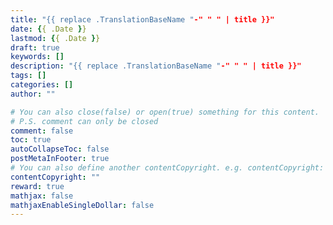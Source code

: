```yaml
---
title: "{{ replace .TranslationBaseName "-" " " | title }}"
date: {{ .Date }}
lastmod: {{ .Date }}
draft: true
keywords: []
description: "{{ replace .TranslationBaseName "-" " " | title }}"
tags: []
categories: []
author: ""

# You can also close(false) or open(true) something for this content.
# P.S. comment can only be closed
comment: false
toc: true
autoCollapseToc: false
postMetaInFooter: true
# You can also define another contentCopyright. e.g. contentCopyright: "This is another copyright."
contentCopyright: ""
reward: true
mathjax: false
mathjaxEnableSingleDollar: false
---
```


<!--more-->
